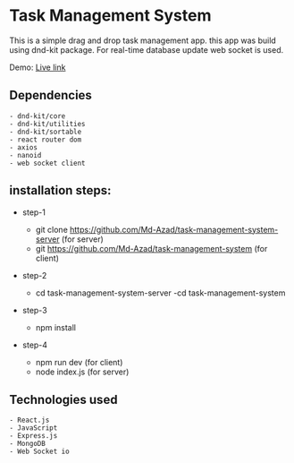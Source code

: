 # Task Management System

This is a simple drag and drop task management app. this app was build using dnd-kit package. For real-time database update web socket is used.

Demo: [Live link](https://melodic-shortbread-4aa384.netlify.app)

## Dependencies

    - dnd-kit/core
    - dnd-kit/utilities
    - dnd-kit/sortable
    - react router dom
    - axios
    - nanoid
    - web socket client

## installation steps:

- step-1
  - git clone https://github.com/Md-Azad/task-management-system-server (for server)
  - git https://github.com/Md-Azad/task-management-system (for client)
- step-2
  - cd task-management-system-server
    -cd task-management-system
- step-3
  - npm install
- step-4

  - npm run dev (for client)
  - node index.js (for server)

## Technologies used

    - React.js
    - JavaScript
    - Express.js
    - MongoDB
    - Web Socket io
